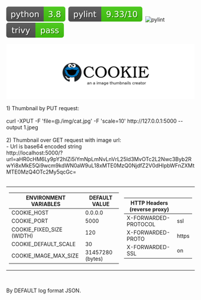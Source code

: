 <p><img src="https://raw.githubusercontent.com/darzanebor/cookie/master/img/pylint0.svg" title="pylint"></a>&nbsp;&nbsp;<img src="https://raw.githubusercontent.com/darzanebor/cookie/master/img/pylint1.svg" title="pylint"></a>&nbsp;&nbsp;<img src="https://git.muffs.ru/%{project_path}/badges/%{default_branch}/pipeline.svg" title="pylint"></a>&nbsp;&nbsp;<img src="https://raw.githubusercontent.com/darzanebor/cookie/master/img/pylint3.svg" title="pylint"></a>
</p>
<p align="center"><a href='https://github.com/darzanebor/cookie'><img src="https://raw.githubusercontent.com/darzanebor/cookie/master/img/logo.png" title="COOKIE"></a></p>
1) Thumbnail by PUT request:<br/><br/>
  curl -XPUT -F 'file=@./img/cat.jpg' -F 'scale=10' http://127.0.0.1:5000 --output 1.jpeg<br/><br/>
2) Thumbnail over GET request with image url:<br/>
- Url is base64 encoded string<br/>
    http://localhost:5000/?url=aHR0cHM6Ly9pY2hlZi5iYmNpLmNvLnVrL25ld3MvOTc2L2Nwc3Byb2RwYi8xMkE5Qi9wcm9kdWN0aW9uL18xMTE0MzQ0NjdfZ2V0dHlpbWFnZXMtMTE0MzQ4OTc2My5qcGc=<br/><br/>

<div align=center> 
<table border="0" cellpadding="0" cellspacing="0" border-collapse="collapse">
<tbody>
<tr>
<td>
  
| ENVIRONMENT VARIABLES | DEFAULT VALUE |
| ------------- | ------------- |
| COOKIE_HOST | 0.0.0.0 |
| COOKIE_PORT | 5000 |
| COOKIE_FIXED_SIZE (WIDTH)| 120 |
| COOKIE_DEFAULT_SCALE | 30 |
| COOKIE_IMAGE_MAX_SIZE | 31457280 (bytes) |
</td>
<td>
  
| HTTP Headers (reverse proxy) ||
| ------------- | ------------- |
| X-FORWARDED-PROTOCOL | ssl |
| X-FORWARDED-PROTO | https |
| X-FORWARDED-SSL | on |

</td>
</tr>
</tbody>
</table>
<p>&nbsp;</p>
</div>

By DEFAULT log format JSON.
